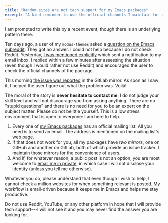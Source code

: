 ```yaml
---
title: "Random sites are not tech support for my Emacs packages"
excerpt: "A kind reminder to use the official channels I maintain for all my Emacs packages."
---
```


I am prompted to write this by a recent event, though there is an
underlying pattern there.

Ten days ago, a user of my `modus-themes` asked a [question on the Emacs
subreddit](https://old.reddit.com/r/emacs/comments/vy2o86/changing_the_colors_of_the_modustheme_in_vterm/).
They got no answer.  I could not help because I do not check Reddit.
Yesterday, [I was mentioned
explicitly](https://old.reddit.com/r/emacs/comments/vy2o86/changing_the_colors_of_the_modustheme_in_vterm/ihbbg2w/)
which sent a notification to my email inbox.  I replied within a few
minutes after assessing the situation (even though I would rather not
use Reddit) and encouraged the user to check the official channels of
the package.

This morning [the issue was
reported](https://gitlab.com/protesilaos/modus-themes/-/issues/308) in
the GitLab mirror.  As soon as I saw it, I helped the user figure out
what the problem was.  Voilà!

The moral of the story is **never hesitate to contact me**.  I do not
judge your skill level and will not discourage you from asking anything.
There are no "stupid questions" and there is no need for you to be an
expert on the subject matter.  Please do not belittle yourself.  This is
a low stress environment that is open to everyone: I am here to help.

1. Every one of [my Emacs packages](https://protesilaos.com/emacs) has
   an official mailing list.  All you need is to send an email.  The
   address is mentioned on the mailing list's web page.
2. If that does not work for you, all my packages have _two mirrors_,
   one on GitHub and another on GitLab, both of which provide an issue
   tracker.  I maintain those mirrors for the convenience of users.
3. And if, for whatever reason, a public post is not an option, you are
   most welcome to [email me in
   private](https://protesilaos.com/contact), in which case I will not
   disclose your identity (unless you tell me otherwise).

Whatever you do, please understand that even though I wish to help, I
cannot check a million websites for when something relevant is posted.
My workflow is email-driven because it keeps me in Emacs and helps me
stay productive.

Do not use Reddit, YouTube, or any other platform in hope that I will
provide tech support---I will not see it and you may never find the
answer you are looking for.
